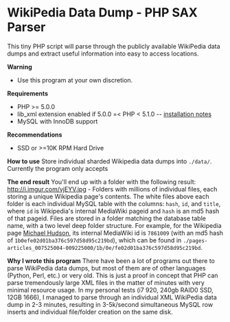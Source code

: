 WikiPedia Data Dump - PHP SAX Parser
====================================

This tiny PHP script will parse through the publicly available WikiPedia data dumps and extract useful information into easy to access locations.


**Warning**
- Use this program at your own discretion. 


**Requirements**
- PHP >= 5.0.0
- lib_xml extension enabled if 5.0.0 =< PHP < 5.1.0  -- [installation notes](http://www.php.net/manual/en/xmlreader.installation.php)
- MySQL with InnoDB support


**Recommendations**
- SSD or >=10K RPM Hard Drive

**How to use**
Store individual sharded Wikipedia data dumps into `./data/`. Currently the program only accepts 

**The end result**
You'll end up with a folder with the following result: http://i.imgur.com/vjEYV.jpg - Folders with millions of individual files, each storing a unique Wikipedia page's contents. The white files above each folder is each individual MySQL table with the columns: `hash`, `id`, and `title`, where `id` is Wikipedia's internal MediaWiki pageid and `hash` is an md5 hash of that pageid. Files are stored in a folder matching the database table name, with a two level deep folder structure. For example, for the Wikipedia page [Michael Hudson](), its internal MediaWiki id is `7861009` (with an md5 hash of `1b0efe02d01ba376c597d58d95c219bd`), which can be found in `./pages-articles_007525004-009225000/1b/0e/fe02d01ba376c597d58d95c219bd`.

**Why I wrote this program**
There have been a lot of programs out there to parse WikiPedia data dumps, but most of them are of other languages (Python, Perl, etc.) or very old. This is just a proof in concept that PHP can parse tremendously large XML files in the matter of minutes with very minimal resource usage. In my personal tests (i7 920, 240gb RAID0 SSD, 12GB 1666), I managed to parse through an individual XML WikiPedia data dump in 2-3 minutes, resulting in 3-5k/second simultaneous MySQL row inserts and individual file/folder creation on the same disk.
